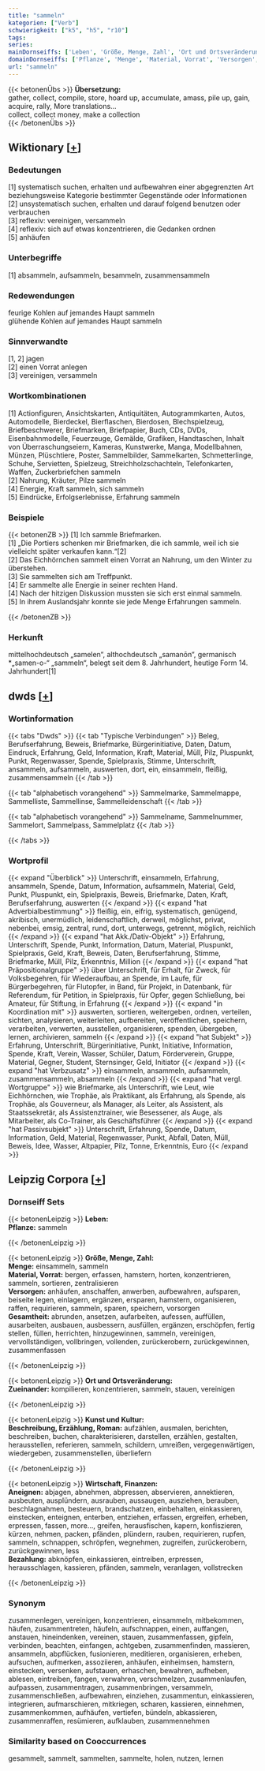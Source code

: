 ```yaml
---
title: "sammeln"
kategorien: ["Verb"]
schwierigkeit: ["k5", "h5", "r10"]
tags:
series:
mainDornseiffs: ['Leben', 'Größe, Menge, Zahl', 'Ort und Ortsveränderung', 'Kunst und Kultur', 'Wirtschaft, Finanzen']
domainDornseiffs: ['Pflanze', 'Menge', 'Material, Vorrat', 'Versorgen', 'Gesamtheit', 'Zueinander', 'Beschreibung, Erzählung, Roman', 'Aneignen', 'Bezahlung']
url: "sammeln"
---
```


{{< betonenÜbs >}}
**Übersetzung:**  
gather, collect, compile, store, hoard up, accumulate, amass, pile up, gain, acquire, rally, More translations...  
collect, collect money, make  a collection  
{{< /betonenÜbs >}}

## Wiktionary [[+](https://de.wiktionary.org/wiki/sammeln)]

### Bedeutungen
[1] systematisch suchen, erhalten und aufbewahren einer abgegrenzten Art beziehungsweise Kategorie bestimmter Gegenstände oder Informationen  
[2] unsystematisch suchen, erhalten und darauf folgend benutzen oder verbrauchen  
[3] reflexiv: vereinigen, versammeln  
[4] reflexiv: sich auf etwas konzentrieren, die Gedanken ordnen  
[5] anhäufen  

### Unterbegriffe
[1] absammeln, aufsammeln, besammeln, zusammensammeln  

### Redewendungen
feurige Kohlen auf jemandes Haupt sammeln  
glühende Kohlen auf jemandes Haupt sammeln  

### Sinnverwandte
[1, 2] jagen  
[2] einen Vorrat anlegen  
[3] vereinigen, versammeln  

### Wortkombinationen
[1] Actionfiguren, Ansichtskarten, Antiquitäten, Autogrammkarten, Autos, Automodelle, Bierdeckel, Bierflaschen, Bierdosen, Blechspielzeug, Briefbeschwerer, Briefmarken, Briefpapier, Buch, CDs, DVDs, Eisenbahnmodelle, Feuerzeuge, Gemälde, Grafiken, Handtaschen, Inhalt von Überraschungseiern, Kameras, Kunstwerke, Manga, Modellbahnen, Münzen, Plüschtiere, Poster, Sammelbilder, Sammelkarten, Schmetterlinge, Schuhe, Servietten, Spielzeug, Streichholzschachteln, Telefonkarten, Waffen, Zuckerbriefchen sammeln  
[2] Nahrung, Kräuter, Pilze sammeln  
[4] Energie, Kraft sammeln, sich sammeln  
[5] Eindrücke, Erfolgserlebnisse, Erfahrung sammeln  

### Beispiele
{{< betonenZB >}}
[1] Ich sammle Briefmarken.  
[1] „Die Portiers schenken mir Briefmarken, die ich sammle, weil ich sie vielleicht später verkaufen kann.“[2]  
[2] Das Eichhörnchen sammelt einen Vorrat an Nahrung, um den Winter zu überstehen.  
[3] Sie sammelten sich am Treffpunkt.  
[4] Er sammelte alle Energie in seiner rechten Hand.  
[4] Nach der hitzigen Diskussion mussten sie sich erst einmal sammeln.  
[5] In ihrem Auslandsjahr konnte sie jede Menge Erfahrungen sammeln.  

{{< /betonenZB >}}
### Herkunft
mittelhochdeutsch „samelen“, althochdeutsch „samanōn“, germanisch *„samen-o-“ „sammeln“, belegt seit dem 8. Jahrhundert, heutige Form 14. Jahrhundert[1]  



## dwds [[+](https://www.dwds.de/wb/sammeln)]

### Wortinformation
{{< tabs "Dwds" >}}
{{< tab "Typische Verbindungen" >}}
Beleg, Berufserfahrung, Beweis, Briefmarke, Bürgerinitiative, Daten, Datum, Eindruck, Erfahrung, Geld, Information, Kraft, Material, Müll, Pilz, Pluspunkt, Punkt, Regenwasser, Spende, Spielpraxis, Stimme, Unterschrift, ansammeln, aufsammeln, auswerten, dort, ein, einsammeln, fleißig, zusammensammeln
{{< /tab >}}

{{< tab "alphabetisch vorangehend" >}}
Sammelmarke, Sammelmappe, Sammelliste, Sammellinse, Sammelleidenschaft
{{< /tab >}}

{{< tab "alphabetisch vorangehend" >}}
Sammelname, Sammelnummer, Sammelort, Sammelpass, Sammelplatz
{{< /tab >}}

{{< /tabs >}}

### Wortprofil
{{< expand "Überblick" >}} Unterschrift, einsammeln, Erfahrung, ansammeln, Spende, Datum, Information, aufsammeln, Material, Geld, Punkt, Pluspunkt, ein, Spielpraxis, Beweis, Briefmarke, Daten, Kraft, Berufserfahrung, auswerten {{< /expand >}}
{{< expand "hat Adverbialbestimmung" >}} fleißig, ein, eifrig, systematisch, genügend, akribisch, unermüdlich, leidenschaftlich, derweil, möglichst, privat, nebenbei, emsig, zentral, rund, dort, unterwegs, getrennt, möglich, reichlich {{< /expand >}}
{{< expand "hat Akk./Dativ-Objekt" >}} Erfahrung, Unterschrift, Spende, Punkt, Information, Datum, Material, Pluspunkt, Spielpraxis, Geld, Kraft, Beweis, Daten, Berufserfahrung, Stimme, Briefmarke, Müll, Pilz, Erkenntnis, Million {{< /expand >}}
{{< expand "hat Präpositionalgruppe" >}} über Unterschrift, für Erhalt, für Zweck, für Volksbegehren, für Wiederaufbau, an Spende, im Laufe, für Bürgerbegehren, für Flutopfer, in Band, für Projekt, in Datenbank, für Referendum, für Petition, in Spielpraxis, für Opfer, gegen Schließung, bei Amateur, für Stiftung, in Erfahrung {{< /expand >}}
{{< expand "in Koordination mit" >}} auswerten, sortieren, weitergeben, ordnen, verteilen, sichten, analysieren, weiterleiten, aufbereiten, veröffentlichen, speichern, verarbeiten, verwerten, ausstellen, organisieren, spenden, übergeben, lernen, archivieren, sammeln {{< /expand >}}
{{< expand "hat Subjekt" >}} Erfahrung, Unterschrift, Bürgerinitiative, Punkt, Initiative, Information, Spende, Kraft, Verein, Wasser, Schüler, Datum, Förderverein, Gruppe, Material, Gegner, Student, Sternsinger, Geld, Initiator {{< /expand >}}
{{< expand "hat Verbzusatz" >}} einsammeln, ansammeln, aufsammeln, zusammensammeln, absammeln {{< /expand >}}
{{< expand "hat vergl. Wortgruppe" >}} wie Briefmarke, als Unterschrift, wie Leut, wie Eichhörnchen, wie Trophäe, als Praktikant, als Erfahrung, als Spende, als Trophäe, als Gouverneur, als Manager, als Leiter, als Assistent, als Staatssekretär, als Assistenztrainer, wie Besessener, als Auge, als Mitarbeiter, als Co-Trainer, als Geschäftsführer {{< /expand >}}
{{< expand "hat Passivsubjekt" >}} Unterschrift, Erfahrung, Spende, Datum, Information, Geld, Material, Regenwasser, Punkt, Abfall, Daten, Müll, Beweis, Idee, Wasser, Altpapier, Pilz, Tonne, Erkenntnis, Euro {{< /expand >}}

## Leipzig Corpora [[+](https://corpora.uni-leipzig.de/en/res?word=sammeln&corpusId=deu_newscrawl-public_2018)]

### Dornseiff Sets
{{< betonenLeipzig >}}
**Leben:**  
**Pflanze:** sammeln  

{{< /betonenLeipzig >}}


{{< betonenLeipzig >}}
**Größe, Menge, Zahl:**  
**Menge:** einsammeln, sammeln  
**Material, Vorrat:** bergen, erfassen, hamstern, horten, konzentrieren, sammeln, sortieren, zentralisieren  
**Versorgen:** anhäufen, anschaffen, anwerben, aufbewahren, aufsparen, beiseite legen, einlagern, ergänzen, ersparen, hamstern, organisieren, raffen, requirieren, sammeln, sparen, speichern, vorsorgen  
**Gesamtheit:** abrunden, ansetzen, aufarbeiten, aufessen, auffüllen, ausarbeiten, ausbauen, ausbessern, ausfüllen, ergänzen, erschöpfen, fertig stellen, füllen, herrichten, hinzugewinnen, sammeln, vereinigen, vervollständigen, vollbringen, vollenden, zurückerobern, zurückgewinnen, zusammenfassen  

{{< /betonenLeipzig >}}


{{< betonenLeipzig >}}
**Ort und Ortsveränderung:**  
**Zueinander:** kompilieren, konzentrieren, sammeln, stauen, vereinigen  

{{< /betonenLeipzig >}}


{{< betonenLeipzig >}}
**Kunst und Kultur:**  
**Beschreibung, Erzählung, Roman:** aufzählen, ausmalen, berichten, beschreiben, buchen, charakterisieren, darstellen, erzählen, gestalten, herausstellen, referieren, sammeln, schildern, umreißen, vergegenwärtigen, wiedergeben, zusammenstellen, überliefern  

{{< /betonenLeipzig >}}


{{< betonenLeipzig >}}
**Wirtschaft, Finanzen:**  
**Aneignen:** abjagen, abnehmen, abpressen, abservieren, annektieren, ausbeuten, ausplündern, ausrauben, aussaugen, ausziehen, berauben, beschlagnahmen, besteuern, brandschatzen, einbehalten, einkassieren, einstecken, enteignen, enterben, entziehen, erfassen, ergreifen, erheben, erpressen, fassen, more..., greifen, herausfischen, kapern, konfiszieren, kürzen, nehmen, packen, pfänden, plündern, rauben, requirieren, rupfen, sammeln, schnappen, schröpfen, wegnehmen, zugreifen, zurückerobern, zurückgewinnen, less  
**Bezahlung:** abknöpfen, einkassieren, eintreiben, erpressen, herausschlagen, kassieren, pfänden, sammeln, veranlagen, vollstrecken  

{{< /betonenLeipzig >}}

### Synonym
zusammenlegen, vereinigen, konzentrieren, einsammeln, mitbekommen, häufen, zusammentreten, häufeln, aufschnappen, einen, auffangen, anstauen, hineindenken, vereinen, stauen, zusammenfassen, gipfeln, verbinden, beachten, einfangen, achtgeben, zusammenfinden, massieren, ansammeln, abpflücken, fusionieren, meditieren, organisieren, erheben, aufsuchen, aufmerken, assoziieren, anhäufen, einheimsen, hamstern, einstecken, versenken, aufstauen, erhaschen, bewahren, aufheben, ablesen, eintreiben, fangen, verwahren, verschmelzen, zusammenlaufen, aufpassen, zusammentragen, zusammenbringen, versammeln, zusammenschließen, aufbewahren, einziehen, zusammentun, einkassieren, integrieren, aufmarschieren, mitkriegen, scharen, kassieren, einnehmen, zusammenkommen, aufhäufen, vertiefen, bündeln, abkassieren, zusammenraffen, resümieren, aufklauben, zusammennehmen


### Similarity based on Cooccurrences
gesammelt, sammelt, sammelten, sammelte, holen, nutzen, lernen

